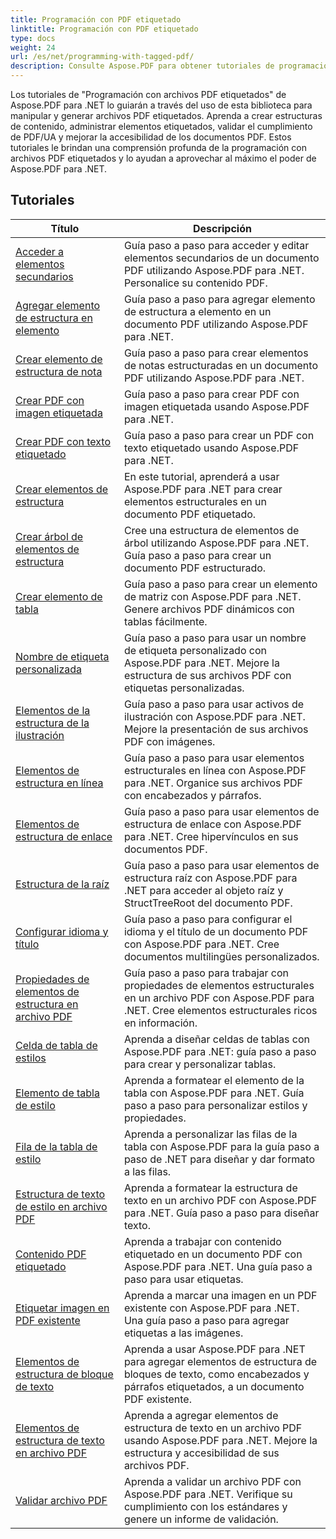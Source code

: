```yaml
---
title: Programación con PDF etiquetado
linktitle: Programación con PDF etiquetado
type: docs
weight: 24
url: /es/net/programming-with-tagged-pdf/
description: Consulte Aspose.PDF para obtener tutoriales de programación con PDF etiquetados de .NET para dominar la manipulación y generación de PDF etiquetados.
---
```


Los tutoriales de "Programación con archivos PDF etiquetados" de Aspose.PDF para .NET lo guiarán a través del uso de esta biblioteca para manipular y generar archivos PDF etiquetados. Aprenda a crear estructuras de contenido, administrar elementos etiquetados, validar el cumplimiento de PDF/UA y mejorar la accesibilidad de los documentos PDF. Estos tutoriales le brindan una comprensión profunda de la programación con archivos PDF etiquetados y lo ayudan a aprovechar al máximo el poder de Aspose.PDF para .NET.

## Tutoriales
| Título | Descripción |
| --- | --- | 
| [Acceder a elementos secundarios](./access-children-elements/) | Guía paso a paso para acceder y editar elementos secundarios de un documento PDF utilizando Aspose.PDF para .NET. Personalice su contenido PDF. |  
| [Agregar elemento de estructura en elemento](./add-structure-element-into-element/) | Guía paso a paso para agregar elemento de estructura a elemento en un documento PDF utilizando Aspose.PDF para .NET. |  
| [Crear elemento de estructura de nota](./create-note-structure-element/) | Guía paso a paso para crear elementos de notas estructuradas en un documento PDF utilizando Aspose.PDF para .NET. |  
| [Crear PDF con imagen etiquetada](./create-pdf-with-tagged-image/) | Guía paso a paso para crear PDF con imagen etiquetada usando Aspose.PDF para .NET. |  
| [Crear PDF con texto etiquetado](./create-pdf-with-tagged-text/) | Guía paso a paso para crear un PDF con texto etiquetado usando Aspose.PDF para .NET. |  
| [Crear elementos de estructura](./create-structure-elements/) | En este tutorial, aprenderá a usar Aspose.PDF para .NET para crear elementos estructurales en un documento PDF etiquetado. |  
| [Crear árbol de elementos de estructura](./create-structure-elements-tree/) | Cree una estructura de elementos de árbol utilizando Aspose.PDF para .NET. Guía paso a paso para crear un documento PDF estructurado. |  
| [Crear elemento de tabla](./create-table-element/) | Guía paso a paso para crear un elemento de matriz con Aspose.PDF para .NET. Genere archivos PDF dinámicos con tablas fácilmente. |  
| [Nombre de etiqueta personalizada](./custom-tag-name/) | Guía paso a paso para usar un nombre de etiqueta personalizado con Aspose.PDF para .NET. Mejore la estructura de sus archivos PDF con etiquetas personalizadas. |  
| [Elementos de la estructura de la ilustración](./illustration-structure-elements/) | Guía paso a paso para usar activos de ilustración con Aspose.PDF para .NET. Mejore la presentación de sus archivos PDF con imágenes. |  
| [Elementos de estructura en línea](./inline-structure-elements/) | Guía paso a paso para usar elementos estructurales en línea con Aspose.PDF para .NET. Organice sus archivos PDF con encabezados y párrafos. |  
| [Elementos de estructura de enlace](./link-structure-elements/) | Guía paso a paso para usar elementos de estructura de enlace con Aspose.PDF para .NET. Cree hipervínculos en sus documentos PDF. |  
| [Estructura de la raíz](./root-structure/) | Guía paso a paso para usar elementos de estructura raíz con Aspose.PDF para .NET para acceder al objeto raíz y StructTreeRoot del documento PDF. |  
| [Configurar idioma y título](./setup-language-and-title/) | Guía paso a paso para configurar el idioma y el título de un documento PDF con Aspose.PDF para .NET. Cree documentos multilingües personalizados. |  
| [Propiedades de elementos de estructura en archivo PDF](./structure-elements-properties/) | Guía paso a paso para trabajar con propiedades de elementos estructurales en un archivo PDF con Aspose.PDF para .NET. Cree elementos estructurales ricos en información. |  
| [Celda de tabla de estilos](./style-table-cell/) | Aprenda a diseñar celdas de tablas con Aspose.PDF para .NET: guía paso a paso para crear y personalizar tablas. |  
| [Elemento de tabla de estilo](./style-table-element/) | Aprenda a formatear el elemento de la tabla con Aspose.PDF para .NET. Guía paso a paso para personalizar estilos y propiedades. |  
| [Fila de la tabla de estilo](./style-table-row/) | Aprenda a personalizar las filas de la tabla con Aspose.PDF para la guía paso a paso de .NET para diseñar y dar formato a las filas. |  
| [Estructura de texto de estilo en archivo PDF](./style-text-structure/) | Aprenda a formatear la estructura de texto en un archivo PDF con Aspose.PDF para .NET. Guía paso a paso para diseñar texto. |  
| [Contenido PDF etiquetado](./tagged-pdf-content/) | Aprenda a trabajar con contenido etiquetado en un documento PDF con Aspose.PDF para .NET. Una guía paso a paso para usar etiquetas. |  
| [Etiquetar imagen en PDF existente](./tag-image-in-existing-pdf/) | Aprenda a marcar una imagen en un PDF existente con Aspose.PDF para .NET. Una guía paso a paso para agregar etiquetas a las imágenes. |  
| [Elementos de estructura de bloque de texto](./text-block-structure-elements/) | Aprenda a usar Aspose.PDF para .NET para agregar elementos de estructura de bloques de texto, como encabezados y párrafos etiquetados, a un documento PDF existente. |  
| [Elementos de estructura de texto en archivo PDF](./text-structure-elements/) | Aprenda a agregar elementos de estructura de texto en un archivo PDF usando Aspose.PDF para .NET. Mejore la estructura y accesibilidad de sus archivos PDF. |  
| [Validar archivo PDF](./validate-pdf/) | Aprenda a validar un archivo PDF con Aspose.PDF para .NET. Verifique su cumplimiento con los estándares y genere un informe de validación. |  